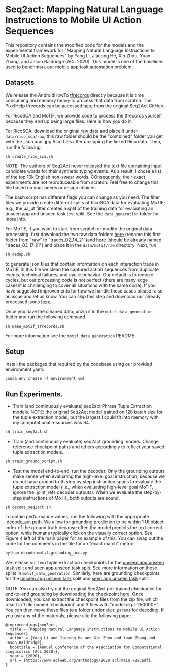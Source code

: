 # Seq2act: Mapping Natural Language Instructions to Mobile UI Action Sequences
This repository contains the modified code for the models and the experimental framework for "Mapping Natural Language Instructions to Mobile UI Action Sequences" by Yang Li, Jiacong He, Xin Zhou, Yuan Zhang, and Jason Baldridge (ACL 2020). This model is one of the baselines used to benchmark our mobile app task automation problem.

## Datasets
We release the AndroidHowTo [tfrecords](https://drive.google.com/file/d/1pWUH6of95LNzc6E774Cyq6pK7yP96tCm/view?usp=sharing) directly because it is time consuming and memory heavy to process that data from scratch. The PixelHelp tfrecords can be accessed [here](https://github.com/google-research-datasets/seq2act/tree/master/data/pixel_help) from the original Seq2Act GitHub. 

For RicoSCA and MoTIF, we provide code to process the tfrecords yourself because they end up being large files. Here is how you do it:

For RicoSCA, download the original [raw data](https://storage.googleapis.com/crowdstf-rico-uiuc-4540/rico_dataset_v0.1/unique_uis.tar.gz) and place it under `data/rico_sca/raw`; this raw folder should be the "combined" folder you get with the .json and .jpg Rico files after unzipping the linked Rico data. Then, run the following.

```
sh create_rico_sca.sh
```
 NOTE: The authors of Seq2Act never released the text file containing input candidate words for their synthetic typing events. As a result, I chose a list of the top 10k English non-swear words. COnsequently, their exact experiments are not reproduceable from scratch. Feel free to change this file based on your needs or design choices.

The bash script has different flags you can change as you need. The filter files we provide create different splits of RicoSCA data for evaluating MoTIF; e.g., the ua_ut filter creates a split of the training data for evaluating an unseen app and unseen task test split. See the `data_generation` folder for more info.

For MoTIF, if you want to start from scratch or modify the original data processing, first download the two raw data folders [here](https://drive.google.com/file/d/1XScaD4Pr3K9a9E013wQdh4qd-svdkeVe/view?usp=sharing) (rename this first folder from "raw" to "traces_02_14_21")and [here]() (should be already named "traces_03_17_21") and place it in the `data/motif/raw` directory. Next, run

```
sh dedup.sh
```

to generate json files that contain information on each interaction trace in MoTIF. 
In this file we clean the captured action sequences from duplicate events, technical failures, and cyclic behavior. Our default is to remove cycles, but our processing code is not perfect (there are many edge cases/it is challenging to cover all situations with the same code). If you have suggested improvements for how we handle these cases please raise an issue and let us know. You can skip this step and download our already processed jsons [here](https://drive.google.com/file/d/1sX6WJjuHAC4rTYERv4gyoT-kLZc5A4ey/view?usp=sharing).

Once you have the cleaned data, unzip it in the `motif_data_generation` folder and run the following command

```
sh make_motif_tfrecords.sh
```

For more information see the `motif_data_generation` README.

## Setup

Install the packages that required by the codebase using our provided environment yaml:

```
conda env create -f environment.yml
```

## Run Experiments.

* Train (and continuously evaluate) seq2act Phrase Tuple Extraction models. NOTE: the original Seq2Act model trained on 128 batch size for the tuple extraction model, but the largest I could fit into memory with my computational resources was 64.

```
sh train_seq2act.sh
```

* Train (and continuously evaluate) seq2act grounding models. Change reference checkpoint paths and others accordingly to reflect your saved tuple extraction models.

```
sh train_ground_script.sh
```

* Test the model end-to-end, run the decoder. Only the grounding outputs make sense when evaluating the high-level goal instruction, because we do not have ground truth step by step instruction spans to evaluate the tuple extraction model (i.e., when evaluating high-level goal MoTIF, ignore the .joint_refs decoder outputs). When we evaluate the step-by-step instructions of MoTIF, both outputs are sound.

```
sh decode_seq2act.sh
```

To obtain performance values, run the following with the appropriate .decode_act path. We allow for grounding prediction to be within 1 UI object index of the ground truth because often the model predicts the text correct option, while humans typically click on the visually correct option. See Figure 4 left of the main paper for an example of this. You can swap out the code for the comments in the file for an "exact match" metric. 

```
python decode.motif.grounding_acc.py
```

We release our two tuple extraction checkpoints for the [unseen app unseen task]() split and [seen app unseen task]() split. See more information on these splits in `motif_data_generation`. Similarly, here are grounding checkpoints for the [unseen app unseen task]() split and [seen app unseen task]() split. 

NOTE: You can also try out the original Seq2Act pre-trained checkpoint for end-to-end grounding
by downloading the checkpoint [here](https://storage.googleapis.com/gresearch/seq2act/ccg3-transformer-6-dot_product_attention-lr_0.003_rd_0.1_ad_0.1_pd_0.2.tar.gz). 
Once downloaded, you can extract the checkpoint files from the zip file, which 
result in 1 file named 'checkpoint' and 3 files with "model.ckpt-250000*".
You can then move these files to a folder under `ckpt_params` for decoding. If you use any of the materials, please cite the following paper.

```
@inproceedings{seq2act,
  title = {Mapping Natural Language Instructions to Mobile UI Action Sequences},
  author = {Yang Li and Jiacong He and Xin Zhou and Yuan Zhang and Jason Baldridge},
  booktitle = {Annual Conference of the Association for Computational Linguistics (ACL 2020)},
  year = {2020},
  url = {https://www.aclweb.org/anthology/2020.acl-main.729.pdf},
}
```
